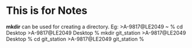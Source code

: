 # This is for Notes
**mkdir** can be used for creating a directory. 
Eg: 
    >A-9817@LE2049 ~ % cd Desktop
    >A-9817@LE2049 Desktop % mkdir git_station
    >A-9817@LE2049 Desktop % cd git_station
    >A-9817@LE2049 git_station %
